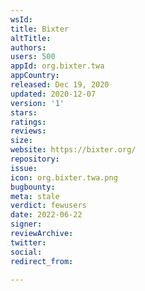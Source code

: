 ```yaml
---
wsId: 
title: Bixter
altTitle: 
authors: 
users: 500
appId: org.bixter.twa
appCountry: 
released: Dec 19, 2020
updated: 2020-12-07
version: '1'
stars: 
ratings: 
reviews: 
size: 
website: https://bixter.org/
repository: 
issue: 
icon: org.bixter.twa.png
bugbounty: 
meta: stale
verdict: fewusers
date: 2022-06-22
signer: 
reviewArchive: 
twitter: 
social: 
redirect_from: 

---
```


